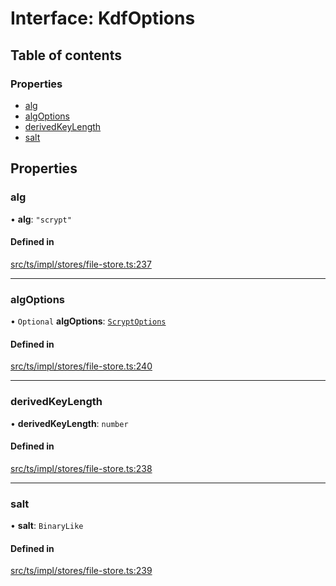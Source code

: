 # Interface: KdfOptions

## Table of contents

### Properties

- [alg](KdfOptions.md#alg)
- [algOptions](KdfOptions.md#algoptions)
- [derivedKeyLength](KdfOptions.md#derivedkeylength)
- [salt](KdfOptions.md#salt)

## Properties

### alg

• **alg**: ``"scrypt"``

#### Defined in

[src/ts/impl/stores/file-store.ts:237](https://gitlab.com/i3-market/code/wp3/t3.2/i3m-wallet-monorepo/-/blob/b8285f6/packages/base-wallet/src/ts/impl/stores/file-store.ts#L237)

___

### algOptions

• `Optional` **algOptions**: [`ScryptOptions`](ScryptOptions.md)

#### Defined in

[src/ts/impl/stores/file-store.ts:240](https://gitlab.com/i3-market/code/wp3/t3.2/i3m-wallet-monorepo/-/blob/b8285f6/packages/base-wallet/src/ts/impl/stores/file-store.ts#L240)

___

### derivedKeyLength

• **derivedKeyLength**: `number`

#### Defined in

[src/ts/impl/stores/file-store.ts:238](https://gitlab.com/i3-market/code/wp3/t3.2/i3m-wallet-monorepo/-/blob/b8285f6/packages/base-wallet/src/ts/impl/stores/file-store.ts#L238)

___

### salt

• **salt**: `BinaryLike`

#### Defined in

[src/ts/impl/stores/file-store.ts:239](https://gitlab.com/i3-market/code/wp3/t3.2/i3m-wallet-monorepo/-/blob/b8285f6/packages/base-wallet/src/ts/impl/stores/file-store.ts#L239)
